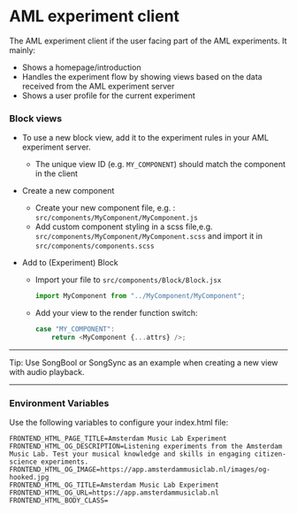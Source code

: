 # AML experiment client

The AML experiment client if the user facing part of the AML experiments. It mainly:

-   Shows a homepage/introduction
-   Handles the experiment flow by showing views based on the data received from the AML experiment server
-   Shows a user profile for the current experiment

### Block views

-   To use a new block view, add it to the experiment rules in your AML experiment server.
    -   The unique view ID (e.g. `MY_COMPONENT`) should match the component in the client
-   Create a new component

    -   Create your new component file, e.g. : `src/components/MyComponent/MyComponent.js`
    -   Add custom component styling in a scss file,e.g. `src/components/MyComponent/MyComponent.scss` and import it in `src/components/components.scss`

-   Add to (Experiment) Block

    -   Import your file to `src/components/Block/Block.jsx`
        ```javascript
        import MyComponent from "../MyComponent/MyComponent";
        ```
    -   Add your view to the render function switch:
        ```javascript
        case "MY_COMPONENT":
            return <MyComponent {...attrs} />;
        ```

---

Tip: Use SongBool or SongSync as an example when creating a new view with audio playback.

---

### Environment Variables

Use the following variables to configure your index.html file:

```
FRONTEND_HTML_PAGE_TITLE=Amsterdam Music Lab Experiment
FRONTEND_HTML_OG_DESCRIPTION=Listening experiments from the Amsterdam Music Lab. Test your musical knowledge and skills in engaging citizen-science experiments.
FRONTEND_HTML_OG_IMAGE=https://app.amsterdammusiclab.nl/images/og-hooked.jpg
FRONTEND_HTML_OG_TITLE=Amsterdam Music Lab Experiment
FRONTEND_HTML_OG_URL=https://app.amsterdammusiclab.nl
FRONTEND_HTML_BODY_CLASS=
```